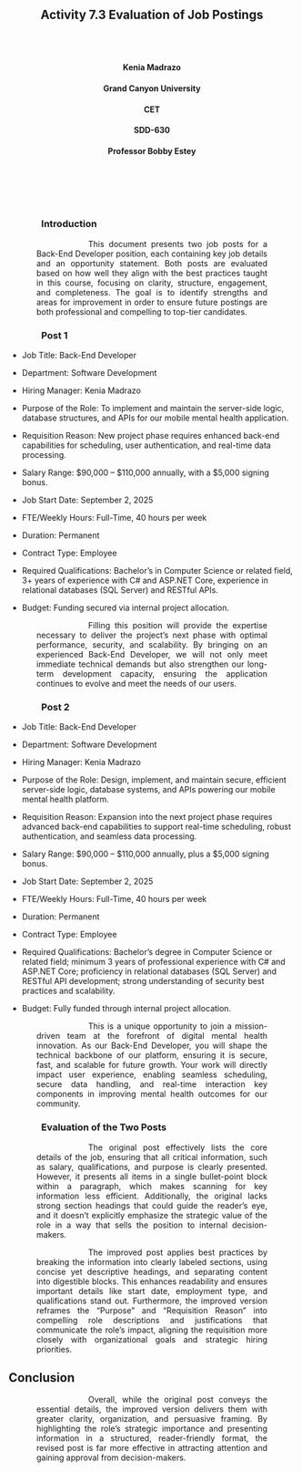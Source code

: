<br><br>
<h2 align="center">Activity 7.3 Evaluation of Job Postings</h2>
<br><br>

<h4 align="center">Kenia Madrazo</h4>
<h4 align="center">Grand Canyon University</h4>
<h4 align="center">CET</h4>
<h4 align="center">SDD-630</h4>                     
<h4 align="center">Professor Bobby Estey</h4>
<br><br>                  
<br><br>

<h3><p style="text-align: justify; margin-left: 3.5em; margin-right: 3.5em;">Introduction</h3>
<p style="text-align: justify; text-indent: 4.5em; margin-left: 3.5em; margin-right: 3.5em;">
&emsp;&emsp;This document presents two job posts for a Back-End Developer position, each containing key job details and an opportunity statement. Both posts are evaluated based on how well they align with the best practices taught in this course, focusing on clarity, structure, engagement, and completeness. The goal is to identify strengths and areas for improvement in order to ensure future postings are both professional and compelling to top-tier candidates. </p>



<h3><p style="text-align: justify; margin-left: 3.5em; margin-right: 3.5em;">Post 1</h3>

- Job Title: Back-End Developer

- Department: Software Development

- Hiring Manager: Kenia Madrazo

- Purpose of the Role: To implement and maintain the server-side logic, database structures, and APIs for our mobile mental health application.

- Requisition Reason: New project phase requires enhanced back-end capabilities for scheduling, user authentication, and real-time data processing.

- Salary Range: $90,000 – $110,000 annually, with a $5,000 signing bonus.

- Job Start Date: September 2, 2025

- FTE/Weekly Hours: Full-Time, 40 hours per week

- Duration: Permanent

- Contract Type: Employee

- Required Qualifications: Bachelor’s in Computer Science or related field, 3+ years of experience with C# and ASP.NET Core, experience in relational databases (SQL Server) and RESTful APIs.

- Budget: Funding secured via internal project allocation.
</p>

<p style="text-align: justify; text-indent: 4.5em; margin-left: 3.5em; margin-right: 3.5em;">
&emsp;&emsp;Filling this position will provide the expertise necessary to deliver the project’s next phase with optimal performance, security, and scalability. By bringing on an experienced Back-End Developer, we will not only meet immediate technical demands but also strengthen our long-term development capacity, ensuring the application continues to evolve and meet the needs of our users.


<h3><p style="text-align: justify; margin-left: 3.5em; margin-right: 3.5em;">Post 2</h3> 

- Job Title: Back-End Developer

- Department: Software Development

- Hiring Manager: Kenia Madrazo

- Purpose of the Role: Design, implement, and maintain secure, efficient server-side logic, database systems, and APIs powering our mobile mental health platform.

- Requisition Reason: Expansion into the next project phase requires advanced back-end capabilities to support real-time scheduling, robust authentication, and seamless data processing.

- Salary Range: $90,000 – $110,000 annually, plus a $5,000 signing bonus.

- Job Start Date: September 2, 2025

- FTE/Weekly Hours: Full-Time, 40 hours per week

- Duration: Permanent

- Contract Type: Employee

- Required Qualifications: Bachelor’s degree in Computer Science or related field; minimum 3 years of professional experience with C# and ASP.NET Core; proficiency in relational databases (SQL Server) and RESTful API development; strong understanding of security best practices and scalability.

- Budget: Fully funded through internal project allocation.

</p>

<p style="text-align: justify; text-indent: 4.5em; margin-left: 3.5em; margin-right: 3.5em;"> &emsp;&emsp;This is a unique opportunity to join a mission-driven team at the forefront of digital mental health innovation. As our Back-End Developer, you will shape the technical backbone of our platform, ensuring it is secure, fast, and scalable for future growth. Your work will directly impact user experience, enabling seamless scheduling, secure data handling, and real-time interaction key components in improving mental health outcomes for our community. </p>

<h3><p style="text-align: justify; margin-left: 3.5em; margin-right: 3.5em;">Evaluation of the Two Posts</h3>
<p style="text-align: justify; text-indent: 4.5em; margin-left: 3.5em; margin-right: 3.5em;">
&emsp;&emsp;The original post effectively lists the core details of the job, ensuring that all critical information, such as salary, qualifications, and purpose is clearly presented. However, it presents all items in a single bullet-point block within a paragraph, which makes scanning for key information less efficient. Additionally, the original lacks strong section headings that could guide the reader’s eye, and it doesn’t explicitly emphasize the strategic value of the role in a way that sells the position to internal decision-makers.</p>

<p style="text-align: justify; text-indent: 4.5em; margin-left: 3.5em; margin-right: 3.5em;"> &emsp;&emsp;The improved post applies best practices by breaking the information into clearly labeled sections, using concise yet descriptive headings, and separating content into digestible blocks. This enhances readability and ensures important details like start date, employment type, and qualifications stand out. Furthermore, the improved version reframes the “Purpose” and “Requisition Reason” into compelling role descriptions and justifications that communicate the role’s impact, aligning the requisition more closely with organizational goals and strategic hiring priorities.</p>

## Conclusion
<p style="text-align: justify; text-indent: 4.5em; margin-left: 3.5em; margin-right: 3.5em;">
&emsp;&emsp;Overall, while the original post conveys the essential details, the improved version delivers them with greater clarity, organization, and persuasive framing. By highlighting the role’s strategic importance and presenting information in a structured, reader-friendly format, the revised post is far more effective in attracting attention and gaining approval from decision-makers.
</p>